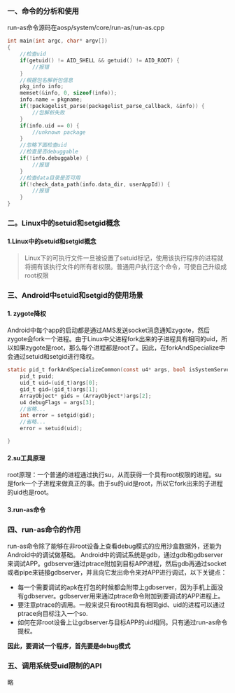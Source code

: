 ### 一、命令的分析和使用
run-as命令源码在aosp/system/core/run-as/run-as.cpp
```c
int main(int argc, char* argv[])
{
    //检查uid
    if(getuid() != AID_SHELL && getuid() != AID_ROOT) {
        //报错
    }
    //根据包名解析包信息
    pkg_info info;
    memset(&info, 0, sizeof(info));
    info.name = pkgname;
    if(!packagelist_parse(packagelist_parse_callback, &info)) {
        //包解析失败
    }
    if(info.uid == 0) {
        //unknown package
    }
    //忽略下面检查uid
    //检查是否debuggable
    if(!info.debuggable) {
        //报错
    }
    //检查data目录是否可用
    if(!check_data_path(info.data_dir, userAppId)) {
        //报错
    }
}
```

### 二。Linux中的setuid和setgid概念
#### 1.Linux中的setuid和setgid概念
> Linux下的可执行文件一旦被设置了setuid标记，使用该执行程序的进程就将拥有该执行文件的所有者权限。普通用户执行这个命令，可使自己升级成root权限

### 三、Android中setuid和setgid的使用场景
#### 1. zygote降权
Android中每个app的启动都是通过AMS发送socket消息通知zygote，然后zygote会fork一个进程。由于Linux中父进程fork出来的子进程具有相同的uid，所以如果zygote是root，那么每个进程都是root了。因此，在forkAndSpecialize中会通过setuid和setgid进行降权。
```c
static pid_t forkAndSpecializeCommon(const u4* args, bool isSystemServer) {
    pid_t puid;
    uid_t uid=(uid_t)args[0];
    gid_t gid=(gid_t)args[1];
    ArrayObject* gids = (ArrayObject*)args[2];
    u4 debugFlags = args[3];
    //省略...
    int error = setgid(gid);
    //省略...
    error = setuid(uid);

}

```
#### 2.su工具原理
root原理：一个普通的进程通过执行su，从而获得一个具有root权限的进程。su是fork一个子进程来做真正的事。由于su的uid是root，所以它fork出来的子进程的uid也是root。

#### 3.run-as命令
### 四、run-as命令的作用
run-as命令除了能够在非root设备上查看debug模式的应用沙盒数据外，还能为Android中的调试做基础。
Android中的调试系统是gdb，通过gdb和gdbserver来调试APP。gdbserver通过ptrace附加到目标APP进程，然后gdb再通过socket或者pipe来链接gdbserver，并且向它发出命令来对APP进行调试，以下关键点：
- 每一个需要调试的apk在打包的时候都会附带上gdbserver，因为手机上面没有gdbserver。gdbserver用来通过ptrace命令附加到要调试的APP进程上。
- 要注意ptrace的调用。一般来说只有root和具有相同gid、uid的进程可以通过ptrace向目标注入一个so.
- 如何在非root设备上让gdbserver与目标APP的uid相同。只有通过run-as命令提权。

**因此，要调试一个程序，首先要是debug模式**

### 五、调用系统受uid限制的API
略